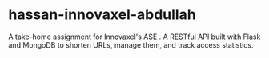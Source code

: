 # hassan-innovaxel-abdullah
 A take-home assignment for Innovaxel's ASE . A RESTful API built with Flask and MongoDB to shorten URLs, manage them, and track access statistics.
